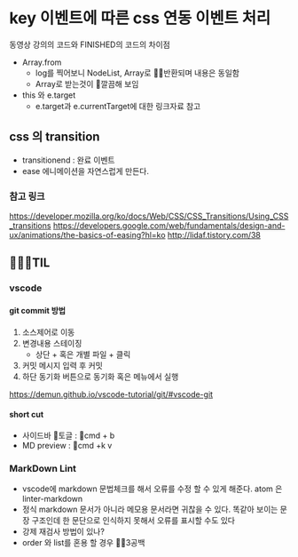 # key 이벤트에 따른 css 연동 이벤트 처리

동영상 강의의 코드와 FINISHED의 코드의 차이점

- Array.from
  - log를 찍어보니 NodeList, Array로 반환되며 내용은 동일함
  - Array로 받는것이 깔끔해 보임
- this 와 e.target
  - e.target과 e.currentTarget에 대한 링크자료 참고

## css 의 transition

- transitionend  : 완료 이벤트
- ease 에니메이션을 자연스럽게 만든다.

### 참고 링크

<https://developer.mozilla.org/ko/docs/Web/CSS/CSS_Transitions/Using_CSS_transitions>
<https://developers.google.com/web/fundamentals/design-and-ux/animations/the-basics-of-easing?hl=ko>
<http://lidaf.tistory.com/38>

## TIL

### vscode

#### git commit 방법

1. 소스제어로 이동
2. 변경내용 스테이징
   - 상단 + 혹은 개별 파일 + 클릭
3. 커밋 메시지 입력 후 커밋
4. 하단 동기화 버튼으로 동기화 혹은 메뉴에서 실행

<https://demun.github.io/vscode-tutorial/git/#vscode-git>

#### short cut

- 사이드바 토글 : cmd + b
- MD preview : cmd +k v

### MarkDown Lint

- vscode에 markdown 문법체크를 해서 오류를 수정 할 수 있게 해준다.
  atom 은 linter-markdown
- 정식 markdown 문서가 아니라 메모용 문서라면 귀찮을 수 있다.
  똑같아 보이는 문장 구조인데 한 문단으로 인식하지 못해서 오류를 표시할 수도 있다
- 강제 재검사 방법이 있나?
- order 와 list를 혼용 할 경우 3공백